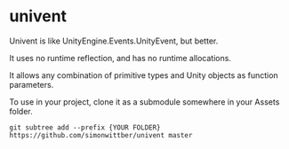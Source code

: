 # univent
Univent is like UnityEngine.Events.UnityEvent, but better.

It uses no runtime reflection, and has no runtime allocations.

It allows any combination of primitive types and Unity objects as function parameters.

To use in your project, clone it as a submodule somewhere in your Assets folder.

```git subtree add --prefix {YOUR FOLDER} https://github.com/simonwittber/univent master```

